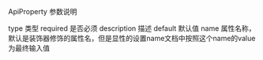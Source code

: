 ApiProperty
参数说明

type 类型
required 是否必须
description 描述
default 默认值
name 属性名称，默认是装饰器修饰的属性名，但是显性的设置name文档中按照这个name的value为最终输入值

